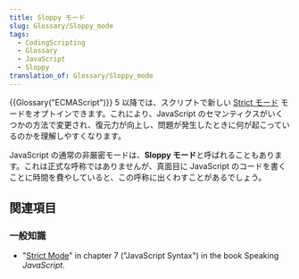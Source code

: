```yaml
---
title: Sloppy モード
slug: Glossary/Sloppy_mode
tags:
  - CodingScripting
  - Glossary
  - JavaScript
  - Sloppy
translation_of: Glossary/Sloppy_mode
---
```

{{Glossary("ECMAScript")}} 5 以降では、スクリプトで新しい [Strict モード](/ja/docs/Web/JavaScript/Reference/Strict_mode) モードをオプトインできます。これにより、JavaScript のセマンティクスがいくつかの方法で変更され、復元力が向上し、問題が発生したときに何が起こっているのかを理解しやすくなります。

JavaScript の通常の非厳密モードは、**Sloppy モード**と呼ばれることもあります。これは正式な呼称ではありませんが、真面目に JavaScript のコードを書くことに時間を費やしていると、この呼称に出くわすことがあるでしょう。

## 関連項目

### 一般知識

- "[Strict Mode](http://speakingjs.com/es5/ch07.html#strict_mode)" in chapter 7 ("JavaScript Syntax") in the book Speaking _JavaScript_.
